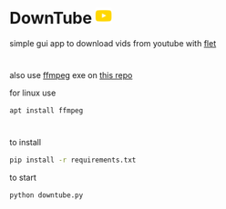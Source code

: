 # DownTube <img src="youtube.png" width="28px">

simple gui app to download vids from youtube with <a href="https://flet.dev/">flet</a>



#

also use <a href="https://ffmpeg.org">ffmpeg</a> exe on <a href="https://github.com/BtbN/FFmpeg-Builds/releases">this repo</a>


for linux use

```bash
apt install ffmpeg
```
#

to install

```bash
pip install -r requirements.txt
```

to start

```bash
python downtube.py
```


